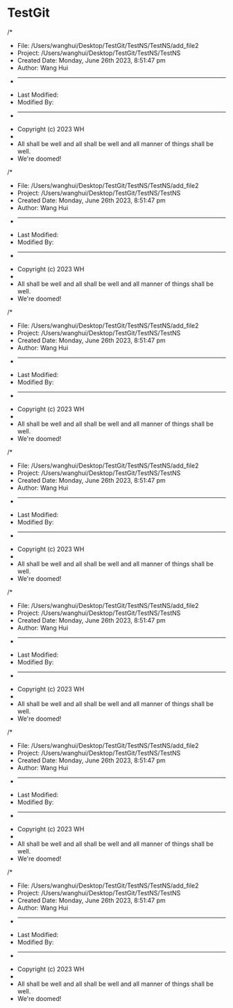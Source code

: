 # TestGit

/*
 * File: /Users/wanghui/Desktop/TestGit/TestNS/TestNS/add_file2
 * Project: /Users/wanghui/Desktop/TestGit/TestNS/TestNS
 * Created Date: Monday, June 26th 2023, 8:51:47 pm
 * Author: Wang Hui
 * -----
 * Last Modified:
 * Modified By:
 * -----
 * Copyright (c) 2023 WH
 *
 * All shall be well and all shall be well and all manner of things shall be well.
 * We're doomed!

/*
 * File: /Users/wanghui/Desktop/TestGit/TestNS/TestNS/add_file2
 * Project: /Users/wanghui/Desktop/TestGit/TestNS/TestNS
 * Created Date: Monday, June 26th 2023, 8:51:47 pm
 * Author: Wang Hui
 * -----
 * Last Modified:
 * Modified By:
 * -----
 * Copyright (c) 2023 WH
 *
 * All shall be well and all shall be well and all manner of things shall be well.
 * We're doomed!


/*
 * File: /Users/wanghui/Desktop/TestGit/TestNS/TestNS/add_file2
 * Project: /Users/wanghui/Desktop/TestGit/TestNS/TestNS
 * Created Date: Monday, June 26th 2023, 8:51:47 pm
 * Author: Wang Hui
 * -----
 * Last Modified:
 * Modified By:
 * -----
 * Copyright (c) 2023 WH
 *
 * All shall be well and all shall be well and all manner of things shall be well.
 * We're doomed!

/*
 * File: /Users/wanghui/Desktop/TestGit/TestNS/TestNS/add_file2
 * Project: /Users/wanghui/Desktop/TestGit/TestNS/TestNS
 * Created Date: Monday, June 26th 2023, 8:51:47 pm
 * Author: Wang Hui
 * -----
 * Last Modified:
 * Modified By:
 * -----
 * Copyright (c) 2023 WH
 *
 * All shall be well and all shall be well and all manner of things shall be well.
 * We're doomed!

/*
 * File: /Users/wanghui/Desktop/TestGit/TestNS/TestNS/add_file2
 * Project: /Users/wanghui/Desktop/TestGit/TestNS/TestNS
 * Created Date: Monday, June 26th 2023, 8:51:47 pm
 * Author: Wang Hui
 * -----
 * Last Modified:
 * Modified By:
 * -----
 * Copyright (c) 2023 WH
 *
 * All shall be well and all shall be well and all manner of things shall be well.
 * We're doomed!

/*
 * File: /Users/wanghui/Desktop/TestGit/TestNS/TestNS/add_file2
 * Project: /Users/wanghui/Desktop/TestGit/TestNS/TestNS
 * Created Date: Monday, June 26th 2023, 8:51:47 pm
 * Author: Wang Hui
 * -----
 * Last Modified:
 * Modified By:
 * -----
 * Copyright (c) 2023 WH
 *
 * All shall be well and all shall be well and all manner of things shall be well.
 * We're doomed!

/*
 * File: /Users/wanghui/Desktop/TestGit/TestNS/TestNS/add_file2
 * Project: /Users/wanghui/Desktop/TestGit/TestNS/TestNS
 * Created Date: Monday, June 26th 2023, 8:51:47 pm
 * Author: Wang Hui
 * -----
 * Last Modified:
 * Modified By:
 * -----
 * Copyright (c) 2023 WH
 *
 * All shall be well and all shall be well and all manner of things shall be well.
 * We're doomed!
